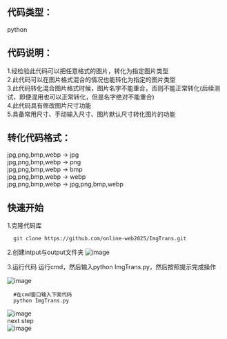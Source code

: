 ## 代码类型：
  python<br>
## 代码说明：
  1.经检验此代码可以把任意格式的图片，转化为指定图片类型<br>
  2.此代码可以在图片格式混合的情况也能转化为指定的图片类型<br>
  3.此代码转化混合图片格式时候，图片名字不能重合，否则不能正常转化(后续测试，即便混用也可以正常转化，但是名字绝对不能重合)<br>
  4.此代码具有修改图片尺寸功能<br>
  5.具备常用尺寸、手动输入尺寸、图片默认尺寸转化图片的功能<br>
## 转化代码格式：
  jpg,png,bmp,webp -> jpg<br>
  jpg,png,bmp,webp -> png<br>
  jpg,png,bmp,webp -> bmp<br>
  jpg,png,bmp,webp -> webp<br>
  jpg,png,bmp,webp -> jpg,png,bmp,webp<br>
  ## 快速开始
  1.克隆代码库
  ```
    git clone https://github.com/online-web2025/ImgTrans.git

  ```
  2.创建intput与output文件夹
  ![image](https://github.com/online-web2025/ImgTrans/assets/138352290/b8dcd981-db5a-4aa1-9d08-115bb46b1846)

  3.运行代码
  运行cmd，然后输入python ImgTrans.py，然后按照提示完成操作
  
  ![image](https://github.com/online-web2025/ImgTrans/assets/138352290/9c2b9ba6-65b7-4fdb-8d35-5c09a6ff918f)



  ```
    #在cmd窗口输入下面代码
    python ImgTrans.py
  ```
  ![image](https://github.com/online-web2025/ImgTrans/assets/138352290/77f4b0a1-568a-423e-9122-b4fdaf713661)<br>
  next step<br>
  ![image](https://github.com/online-web2025/ImgTrans/assets/138352290/c7516fb3-c4fa-4b3c-bcce-1eb9ead6129c)


  
  

